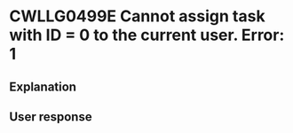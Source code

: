 # CWLLG0499E Cannot assign task with ID = 0 to the current user. Error: 1

## Explanation

## User response